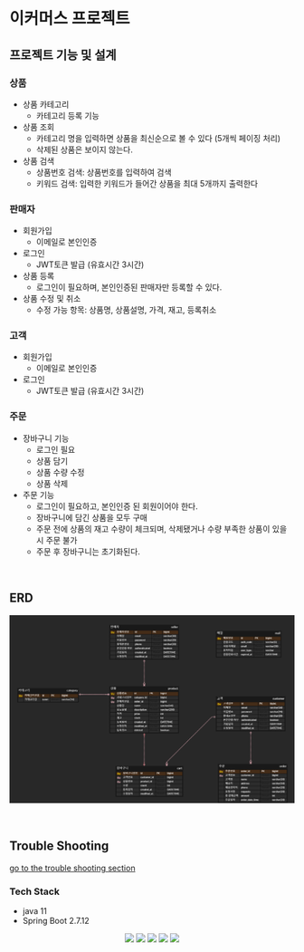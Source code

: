 # 이커머스 프로젝트

## 프로젝트 기능 및 설계

### 상품
- 상품 카테고리
  - 카테고리 등록 기능
- 상품 조회
  - 카테고리 명을 입력하면 상품을 최신순으로 볼 수 있다 (5개씩 페이징 처리)
  - 삭제된 상품은 보이지 않는다.
- 상품 검색
  - 상품번호 검색: 상품번호를 입력하여 검색
  - 키워드 검색: 입력한 키워드가 들어간 상품을 최대 5개까지 출력한다

### 판매자
- 회원가입
  - 이메일로 본인인증
- 로그인
  - JWT토큰 발급 (유효시간 3시간)
- 상품 등록
  - 로그인이 필요하며, 본인인증된 판매자만 등록할 수 있다.
- 상품 수정 및 취소
  - 수정 가능 항목: 상품명, 상품설명, 가격, 재고, 등록취소

### 고객
- 회원가입
  - 이메일로 본인인증
- 로그인
  - JWT토큰 발급 (유효시간 3시간)
  
### 주문
- 장바구니 기능
  - 로그인 필요
  - 상품 담기
  - 상품 수량 수정
  - 상품 삭제
- 주문 기능
  - 로그인이 필요하고, 본인인증 된 회원이어야 한다.
  - 장바구니에 담긴 상품을 모두 구매
  - 주문 전에 상품의 재고 수량이 체크되며, 삭제됐거나 수량 부족한 상품이 있을 시 주문 불가
  - 주문 후 장바구니는 초기화된다.
</br>

## ERD
![erd](images/ERD.png)

</br>

## Trouble Shooting
[go to the trouble shooting section](doc/TROUBLE_SHOOTING.md)

### Tech Stack
- java 11
- Spring Boot 2.7.12 

<div align=center> 
  <img src="https://img.shields.io/badge/java-007396?style=for-the-badge&logo=java&logoColor=white"> 
  <img src="https://img.shields.io/badge/spring-6DB33F?style=for-the-badge&logo=spring&logoColor=white"> 
  <img src="https://img.shields.io/badge/mysql-4479A1?style=for-the-badge&logo=mysql&logoColor=white"> 
  <img src="https://img.shields.io/badge/git-F05032?style=for-the-badge&logo=git&logoColor=white">
  <img src="https://img.shields.io/badge/docker-2496ED?style=for-the-badge&logo=docker&logoColor=white">
</div>
